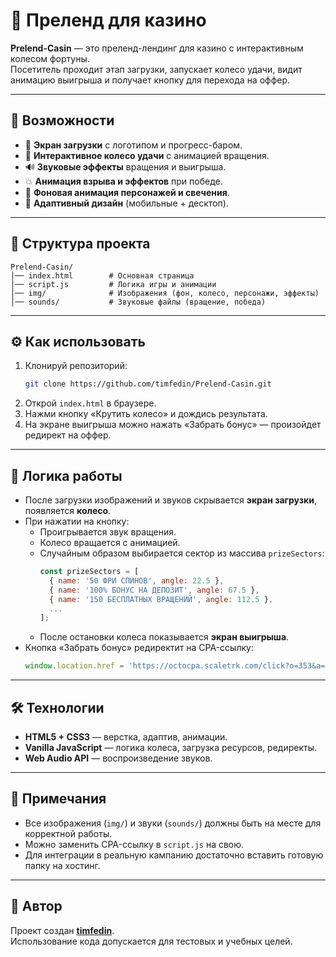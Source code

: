 # 🎰 Преленд для казино

**Prelend-Casin** — это преленд-лендинг для казино с интерактивным колесом фортуны.  
Посетитель проходит этап загрузки, запускает колесо удачи, видит анимацию выигрыша и получает кнопку для перехода на оффер.

---

## 🚀 Возможности
- 🌌 **Экран загрузки** с логотипом и прогресс-баром.
- 🎡 **Интерактивное колесо удачи** с анимацией вращения.
- 🔊 **Звуковые эффекты** вращения и выигрыша.
- 💥 **Анимация взрыва и эффектов** при победе.
- 👾 **Фоновая анимация персонажей и свечения**.
- 📱 **Адаптивный дизайн** (мобильные + десктоп).

---

## 📂 Структура проекта
```
Prelend-Casin/
│── index.html        # Основная страница
│── script.js         # Логика игры и анимации
│── img/              # Изображения (фон, колесо, персонажи, эффекты)
│── sounds/           # Звуковые файлы (вращение, победа)
```

---

## ⚙️ Как использовать
1. Клонируй репозиторий:
   ```bash
   git clone https://github.com/timfedin/Prelend-Casin.git
   ```
2. Открой `index.html` в браузере.
3. Нажми кнопку «Крутить колесо» и дождись результата.
4. На экране выигрыша можно нажать «Забрать бонус» — произойдет редирект на оффер.

---

## 🔑 Логика работы
- После загрузки изображений и звуков скрывается **экран загрузки**, появляется **колесо**.
- При нажатии на кнопку:
  - Проигрывается звук вращения.
  - Колесо вращается с анимацией.
  - Случайным образом выбирается сектор из массива `prizeSectors`:
    ```js
    const prizeSectors = [
      { name: '50 ФРИ СПИНОВ', angle: 22.5 },
      { name: '100% БОНУС НА ДЕПОЗИТ', angle: 67.5 },
      { name: '150 БЕСПЛАТНЫХ ВРАЩЕНИЙ', angle: 112.5 },
      ...
    ];
    ```
  - После остановки колеса показывается **экран выигрыша**.
- Кнопка «Забрать бонус» редиректит на CPA-ссылку:
  ```js
  window.location.href = 'https://octocpa.scaletrk.com/click?o=353&a=1116&sub_id1=afterprelend';
  ```

---

## 🛠️ Технологии
- **HTML5 + CSS3** — верстка, адаптив, анимации.
- **Vanilla JavaScript** — логика колеса, загрузка ресурсов, редиректы.
- **Web Audio API** — воспроизведение звуков.

---

## 📌 Примечания
- Все изображения (`img/`) и звуки (`sounds/`) должны быть на месте для корректной работы.
- Можно заменить CPA-ссылку в `script.js` на свою.
- Для интеграции в реальную кампанию достаточно вставить готовую папку на хостинг.

---

## 👤 Автор
Проект создан **[timfedin](https://github.com/timfedin)**.  
Использование кода допускается для тестовых и учебных целей.  
